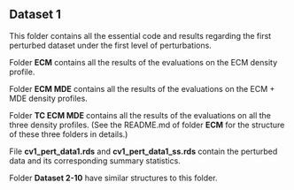 ## Dataset 1 ##

This folder contains all the essential code and results regarding the first perturbed dataset under the first level of perturbations. 

Folder **ECM** contains all the results of the evaluations on the ECM density profile.

Folder **ECM MDE** contains all the results of the evaluations on the ECM + MDE density profiles. 

Folder **TC ECM MDE** contains all the results of the evaluations on all the three density profiles. (See the README.md of folder **ECM** for the structure of these three folders in details.)

File **cv1_pert_data1.rds** and **cv1_pert_data1_ss.rds** contain the perturbed data and its corresponding summary statistics. 

Folder **Dataset 2-10** have similar structures to this folder. 
